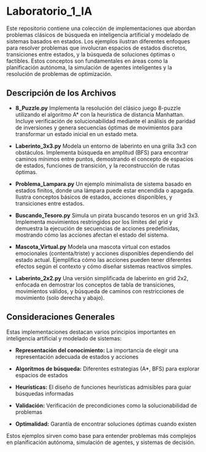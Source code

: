 # Laboratorio_1_IA

Este repositorio contiene una colección de implementaciones que abordan problemas clásicos de búsqueda en inteligencia artificial y modelado de sistemas basados en estados. Los ejemplos ilustran diferentes enfoques para resolver problemas que involucran espacios de estados discretos, transiciones entre estados, y la búsqueda de soluciones óptimas o factibles. Estos conceptos son fundamentales en áreas como la planificación autónoma, la simulación de agentes inteligentes y la resolución de problemas de optimización.

## Descripción de los Archivos
* **8_Puzzle.py**
Implementa la resolución del clásico juego 8-puzzle utilizando el algoritmo A* con la heurística de distancia Manhattan. Incluye verificación de solucionabilidad mediante el análisis de paridad de inversiones y genera secuencias óptimas de movimientos para transformar un estado inicial en un estado meta.

* **Laberinto_3x3.py**
Modela un entorno de laberinto en una grilla 3x3 con obstáculos. Implementa búsqueda en amplitud (BFS) para encontrar caminos mínimos entre puntos, demostrando el concepto de espacios de estados, funciones de transición, y la reconstrucción de rutas óptimas.

* **Problema_Lampara.py**
Un ejemplo minimalista de sistema basado en estados finitos, donde una lámpara puede estar encendida o apagada. Ilustra conceptos básicos de estados, acciones disponibles, y transiciones entre estados.

* **Buscando_Tesoro.py**
Simula un pirata buscando tesoros en un grid 3x3. Implementa movimientos restringidos por los límites del grid y demuestra la ejecución de secuencias de acciones predefinidas, mostrando cómo las acciones afectan el estado del sistema.

* **Mascota_Virtual.py**
Modela una mascota virtual con estados emocionales (contenta/triste) y acciones disponibles dependiendo del estado actual. Ejemplifica cómo las acciones pueden tener diferentes efectos según el contexto y cómo diseñar sistemas reactivos simples.

* **Laberinto_2x2.py**
Una versión simplificada de laberinto en grid 2x2, enfocada en demostrar los conceptos de tabla de transiciones, movimientos válidos, y búsqueda de caminos con restricciones de movimiento (solo derecha y abajo).

## Consideraciones Generales
Estas implementaciones destacan varios principios importantes en inteligencia artificial y modelado de sistemas:

* **Representación del conocimiento:** La importancia de elegir una representación adecuada de estados y acciones

* **Algoritmos de búsqueda:** Diferentes estrategias (A*, BFS) para explorar espacios de estados

* **Heurísticas:** El diseño de funciones heurísticas admisibles para guiar búsquedas informadas

* **Validación:** Verificación de precondiciones como la solucionabilidad de problemas

* **Optimalidad:** Garantía de encontrar soluciones óptimas cuando existen

Estos ejemplos sirven como base para entender problemas más complejos en planificación autónoma, simulación de agentes, y sistemas de decisión.
